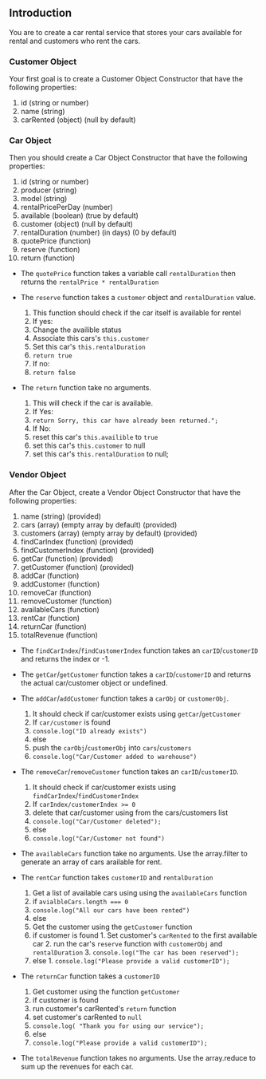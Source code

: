 ## Introduction

You are to create a car rental service that stores your cars available for rental and customers who rent the cars.

### Customer Object
Your first goal is to create a Customer Object Constructor that have the following properties:

  1. id (string or number)
  2. name (string)
  3. carRented (object) (null by default)

### Car Object
Then you should create a Car Object Constructor that have the following properties:

  1. id (string or number)
  2. producer (string)
  3. model (string)
  4. rentalPricePerDay (number)
  5. available (boolean) (true by default)
  6. customer (object) (null by default)
  7. rentalDuration (number) (in days) (0 by default)
  8. quotePrice (function)
  9. reserve (function)
  10. return (function)

- The `quotePrice` function takes a variable call `rentalDuration` then returns the `rentalPrice * rentalDuration`

- The `reserve` function takes a `customer` object and `rentalDuration` value.
  1. This function should check if the car itself is available for rentel
  2. If yes:
    1. Change the availible status
    2. Associate this cars's `this.customer`
    3. Set this car's `this.rentalDuration`
    4. `return true`
  3. If no:
    1. `return false`

- The `return` function take no arguments.
  1. This will check if the car is available.
  2. If Yes:
    1. `return Sorry, this car have already been returned.";`
  3. If No:
    1. reset this car's `this.availible` to `true`
    2. set this car's `this.customer` to null
    3. set this car's `this.rentalDuration` to null;

### Vendor Object
After the Car Object, create a Vendor Object Constructor that have the following properties:

  1. name (string) (provided)
  2. cars (array) (empty array by default) (provided)
  3. customers (array) (empty array by default) (provided)
  4. findCarIndex (function) (provided)
  5. findCustomerIndex (function) (provided)
  6. getCar (function) (provided)
  7. getCustomer (function) (provided)
  8. addCar (function)
  9. addCustomer (function)
  10. removeCar (function)
  11. removeCustomer (function)
  12. availableCars (function)
  13. rentCar (function)
  14. returnCar (function)
  15. totalRevenue (function)

- The `findCarIndex`/`findCustomerIndex` function takes an `carID`/`customerID` and returns the index or -1.

- The `getCar`/`getCustomer` function takes a `carID`/`customerID` and returns the actual car/customer object or undefined.

- The `addCar`/`addCustomer` function takes a `carObj` or `customerObj`.
  1. It should check if car/customer exists using `getCar`/`getCustomer`
  2. If `car/customer` is found
    1. `console.log("ID already exists")`
  3. else
    1. push the `carObj`/`customerObj` into `cars`/`customers`
    1. `console.log("Car/Customer added to warehouse")`

- The `removeCar`/`removeCustomer` function takes an `carID`/`customerID`.
  1. It should check if car/customer exists using `findCarIndex`/`findCustomerIndex`
  2. If `carIndex/customerIndex >= 0`
    1. delete that car/customer using from the cars/customers list
    2. `console.log("Car/Customer deleted");`
  3. else
    1. `console.log("Car/Customer not found")`

- The `availableCars` function take no arguments. Use the array.filter to generate an array of cars arailable for rent.

- The `rentCar` function takes `customerID` and `rentalDuration`
  1. Get a list of available cars using using the `availableCars` function
  2. if `avialbleCars.length === 0`
    1. `console.log("All our cars have been rented")`
  3. else
    1. Get the customer using the `getCustomer` function
    2. if customer is found
      1. Set customer's `carRented` to the first available car
      2. run the car's `reserve` function with `customerObj` and `rentalDuration`
      3. `console.log("The car has been reserved");`
    3. else
      1. `console.log("Please provide a valid customerID");`

- The `returnCar` function takes a `customerID`
  1. Get customer using the function `getCustomer`
  2. if customer is found
    1. run customer's carRented's `return` function
    2. set customer's carRented to `null`
    3. `console.log( "Thank you for using our service");`
  3. else
    1. `console.log("Please provide a valid customerID");`

- The `totalRevenue` function takes no arguments. Use the array.reduce to sum up the revenues for each car.